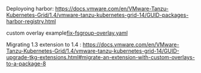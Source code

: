 Deployoing harbor: https://docs.vmware.com/en/VMware-Tanzu-Kubernetes-Grid/1.4/vmware-tanzu-kubernetes-grid-14/GUID-packages-harbor-registry.html

custom overlay example[fix-fsgroup-overlay.yaml](https://docs.vmware.com/en/VMware-Tanzu-Kubernetes-Grid/1.4/vmware-tanzu-kubernetes-grid-14/GUID-packages-harbor-registry.html#deploy-harbor-into-the-shared-services-cluster-5)

Migrating 1.3 extension to 1.4 : https://docs.vmware.com/en/VMware-Tanzu-Kubernetes-Grid/1.4/vmware-tanzu-kubernetes-grid-14/GUID-upgrade-tkg-extensions.html#migrate-an-extension-with-custom-overlays-to-a-package-8
